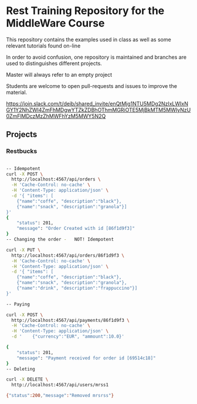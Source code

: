 # Rest Training Repository for the MiddleWare Course

This repository contains the examples used in class
as well as some relevant tutorials found on-line

In order to avoid confusion, one repository is maintained and 
branches are used to distinguishes different projects.

Master will always refer to an empty project

Students are welcome to open pull-requests and issues
to improve the material.

https://join.slack.com/t/deib/shared_invite/enQtMjg1NTU5MDg2NzIxLWIxNGY1Y2NhZWI4ZmFhMDgwYTZkZDBhOThmMGRiOTE5MjBkMTM5MWIyNzU0ZmFlMDczMzZhMWFhYzM5MWY5N2Q


## Projects

### Restbucks

```bash

-- Idempotent 
curl -X POST \
  http://localhost:4567/api/orders \
  -H 'Cache-Control: no-cache' \
  -H 'Content-Type: application/json' \
  -d '{ "items": [ 
    {"name":"coffe", "description":"black"},
    {"name":"snack", "description":"granola"}]
}'
{
    "status": 201,
    "message": "Order Created with id [86f1d9f3]"
}
-- Changing the order -   NOT! Idempotent 

curl -X PUT \
  http://localhost:4567/api/orders/86f1d9f3 \
  -H 'Cache-Control: no-cache' \
  -H 'Content-Type: application/json' \
  -d '{ "items": [ 
    {"name":"coffe", "description":"black"},
    {"name":"snack", "description":"granola"},
    {"name":"drink", "description":"frappuccino"}]
}'

-- Paying

curl -X POST \
  http://localhost:4567/api/payments/86f1d9f3 \
  -H 'Cache-Control: no-cache' \
  -H 'Content-Type: application/json' \
  -d '    {"currency":"EUR", "ammount":10.0}'

{
    "status": 201,
    "message": "Payment received for order id [69514c18]"
}
-- Deleting

curl -X DELETE \
  http://localhost:4567/api/users/mrss1

{"status":200,"message":"Removed mrsrss"}
